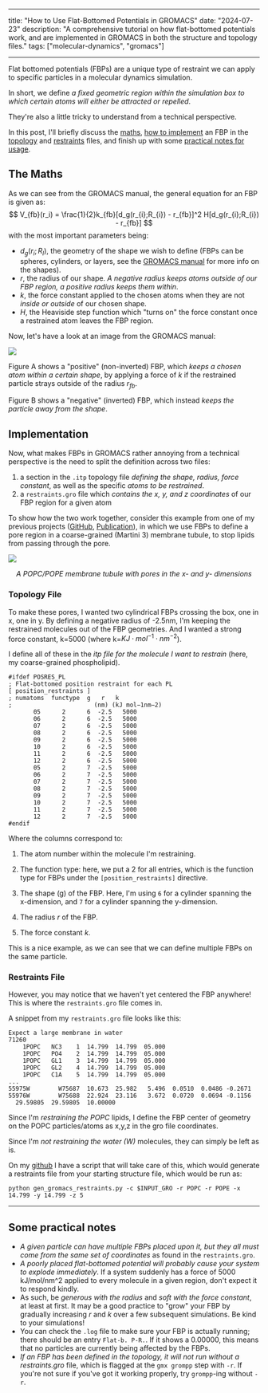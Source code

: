 
---
title: "How to Use Flat-Bottomed Potentials in GROMACS"
date: "2024-07-23"
description: "A comprehensive tutorial on how flat-bottomed potentials work, and are implemented in GROMACS in both the structure and topology files."
tags: ["molecular-dynamics", "gromacs"]

---
Flat bottomed potentials (FBPs) are a unique type of restraint we can apply to specific particles in a molecular dynamics simulation. 

In short, we define *a fixed geometric region within the simulation box to which certain atoms will either be attracted or repelled*.

They're also a little tricky to understand from a technical perspective.

In this post, I'll briefly discuss the [maths](#the-maths), [how to implement](#implementation) an FBP in the [topology](#topology-file) and [restraints](#restraints-file) files, and finish up with some [practical notes for usage](#some-practical-notes). 

## The Maths
As we can see from the GROMACS manual, the general equation for an FBP is given as:
$$
V_{fb}(r_i) = \frac{1}{2}k_{fb}[d_g(r_{i};R_{i}) - r_{fb}]^2 H[d_g(r_{i};R_{i}) - r_{fb}]
$$
with the most important parameters being:

- $d_g(r_{i};R_{I})$, the geometry of the shape we wish to define (FBPs can be spheres, cylinders, or layers, see the [GROMACS manual](https://manual.gromacs.org/2024.2/reference-manual/functions/restraints.html#flat-bottomed-position-restraints) for more info on the shapes).
- $r$, the radius of our shape. *A negative radius keeps atoms outside of our FBP region, a positive radius keeps them within*.
- $k$, the force constant applied to the chosen atoms when they are not *inside or outside* of our chosen shape.
- $H$, the Heaviside step function which "turns on" the force constant once a restrained atom leaves the FBP region.

Now, let's have a look at an image from the GROMACS manual:

![](https://manual.gromacs.org/2024.2/_images/fbposres.png)

Figure A shows a "positive" (non-inverted) FBP, which *keeps a chosen atom within a certain shape*, by applying a force of $k$ if the restrained particle strays outside of the radius $r_{fb}$.

Figure B shows a "negative" (inverted) FBP, which instead *keeps the particle away from the shape*.

## Implementation
Now, what makes FBPs in GROMACS rather annoying from a technical perspective is the need to split the definition across two files:
1. a section in the `.itp` topology file *defining the shape, radius, force constant*, as well as the specific *atoms to be restrained*.
2. a `restraints.gro` file which *contains the x, y, and z coordinates* of our FBP region for a given atom

To show how the two work together, consider this example from one of my previous projects ([GitHub](https://github.com/MoMS-MMSB/lipid_sorting), [Publication](https://doi.org/10.1016/bs.mie.2024.03.022)), in which we use FBPs to define a pore region in a coarse-grained (Martini 3) membrane tubule, to stop lipids from passing through the pore.

![](https://github.com/MoMS-MMSB/lipid_sorting/blob/main/figures/Renders/POPC_POPE_r10_l10_pore/x_110_5deg_dof_notrj.gif?raw=true)
<center><i> A POPC/POPE membrane tubule with pores in the x- and y- dimensions </i></center>

### Topology File
To make these pores, I wanted two cylindrical FBPs crossing the box, one in x, one in y. By defining a negative radius of -2.5nm, I'm keeping the restrained molecules out of the FBP geometries. And I wanted a strong force constant, k=5000 (where k=$KJ \cdot mol^{-1}\cdot nm^{-2}$). 

I define all of these in the *itp file for the molecule I want to restrain* (here, my coarse-grained phospholipid).

```
#ifdef POSRES_PL
; Flat-bottomed position restraint for each PL
[ position_restraints ]
; numatoms  functype  g   r   k
;                       (nm) (kJ mol−1nm−2)
       05      2      6  -2.5   5000
       06      2      6  -2.5   5000
       07      2      6  -2.5   5000
       08      2      6  -2.5   5000
       09      2      6  -2.5   5000
       10      2      6  -2.5   5000
       11      2      6  -2.5   5000
       12      2      6  -2.5   5000
       05      2      7  -2.5   5000
       06      2      7  -2.5   5000
       07      2      7  -2.5   5000
       08      2      7  -2.5   5000
       09      2      7  -2.5   5000
       10      2      7  -2.5   5000
       11      2      7  -2.5   5000
       12      2      7  -2.5   5000
#endif
```
Where the columns correspond to:

1.  The atom number within the molecule I'm restraining. 

2. The function type: here, we put a 2 for all entries, which is the function type for FBPs under the `[position_restraints]` directive.

3. The shape (g) of the FBP. Here, I'm using `6` for a cylinder spanning the x-dimension, and `7` for a cylinder spanning the y-dimension.

4. The radius $r$ of the FBP.

5. The force constant $k$.

This is a nice example, as we can see that we can define multiple FBPs on the same particle.

### Restraints File
However, you may notice that we haven't yet centered the FBP anywhere! This is where the `restraints.gro` file comes in.

A snippet from my `restraints.gro` file looks like this:
```
Expect a large membrane in water
71260
    1POPC   NC3    1  14.799  14.799  05.000
    1POPC   PO4    2  14.799  14.799  05.000
    1POPC   GL1    3  14.799  14.799  05.000
    1POPC   GL2    4  14.799  14.799  05.000
    1POPC   C1A    5  14.799  14.799  05.000
...
55975W        W75687  10.673  25.982   5.496  0.0510  0.0486 -0.2671
55976W        W75688  22.924  23.116   3.672  0.0720  0.0694 -0.1156
  29.59805  29.59805  10.00000
```

Since I'm *restraining the POPC* lipids, I define the FBP center of geometry on the POPC particles/atoms as x,y,z in the gro file coordinates. 

Since I'm *not restraining the water (W)* molecules, they can simply be left as is.

On my [github](https://gist.github.com/jacksoncrowley/cdb4dffaefd14edd2a44f12b54e45b83) I have a script that will take care of this, which would generate a restraints file from your starting structure file, which would be run as:

`python gen_gromacs_restraints.py -c $INPUT_GRO -r POPC -r POPE -x 14.799 -y 14.799 -z 5`

***
## Some practical notes
- *A given particle can have multiple FBPs placed upon it, but they all must come from the same set of coordinates* as found in the `restraints.gro`. 
- *A poorly placed flat-bottomed potential will probably cause your system to explode immediately*. If a system suddenly has a force of 5000 kJ/mol/nm^2 applied to every molecule in a given region, don't expect it to respond kindly. 
- As such, be *generous with the radius* and *soft with the force constant*, at least at first. It may be a good practice to "grow" your FBP by gradually increasing $r$ and $k$ over a few subsequent simulations. Be kind to your simulations!
- You can check the `.log` file to make sure your FBP is actually running; there should be an entry `Flat-b. P-R.`. If it shows a 0.00000, this means that no particles are currently being affected by the FBPs.
- *If an FBP has been defined in the topology, it will not run without a restraints.gro* file, which is flagged at the `gmx grompp` step with `-r`. If you're not sure if you've got it working properly, try `grompp`-ing without `-r`.
